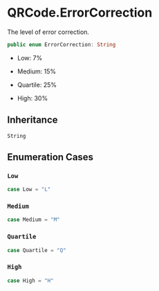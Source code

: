 # QRCode.ErrorCorrection

The level of error correction.

``` swift
public enum ErrorCorrection: String 
```

  - Low:      7%

  - Medium:   15%

  - Quartile: 25%

  - High:     30%

## Inheritance

`String`

## Enumeration Cases

### `Low`

``` swift
case Low = "L"
```

### `Medium`

``` swift
case Medium = "M"
```

### `Quartile`

``` swift
case Quartile = "Q"
```

### `High`

``` swift
case High = "H"
```
